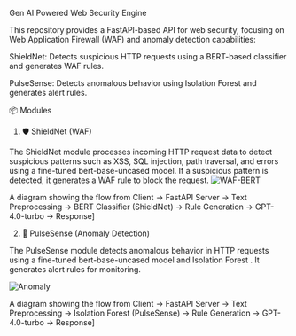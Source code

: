 Gen AI Powered Web Security Engine

This repository provides a FastAPI-based API for web security, focusing on Web Application Firewall (WAF) and anomaly detection capabilities:

ShieldNet: Detects suspicious HTTP requests using a BERT-based classifier and generates WAF rules.

PulseSense: Detects anomalous behavior using Isolation Forest and generates alert rules.


📦 Modules

1. 🛡️ ShieldNet (WAF)

The ShieldNet module processes incoming HTTP request data to detect suspicious patterns such as XSS, SQL injection, path traversal, and errors using a fine-tuned bert-base-uncased model. If a suspicious pattern is detected, it generates a WAF rule to block the request.
![WAF-BERT](https://github.com/user-attachments/assets/c4723a92-23a0-4500-b030-f72ae711833b)



A diagram showing the flow from Client → FastAPI Server → Text Preprocessing → BERT Classifier (ShieldNet) → Rule Generation → GPT-4.0-turbo → Response]






2. 🚨 PulseSense (Anomaly Detection)

The PulseSense module detects anomalous behavior in HTTP requests using a fine-tuned bert-base-uncased model and Isolation Forest . It generates alert rules for monitoring.

![Anomaly](https://github.com/user-attachments/assets/036411c6-f3ef-433a-9769-9089e508f1fd)



A diagram showing the flow from Client → FastAPI Server → Text Preprocessing → Isolation Forest (PulseSense) → Rule Generation → GPT-4.0-turbo → Response]






